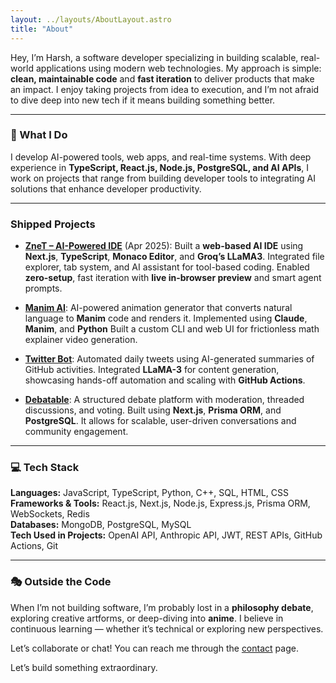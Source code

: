 ```yaml
---
layout: ../layouts/AboutLayout.astro
title: "About"
---
```


Hey, I’m Harsh, a software developer specializing in building scalable, real-world applications using modern web technologies. My approach is simple: **clean, maintainable code** and **fast iteration** to deliver products that make an impact. I enjoy taking projects from idea to execution, and I’m not afraid to dive deep into new tech if it means building something better.

---

### 🧠 What I Do

I develop AI-powered tools, web apps, and real-time systems. With deep experience in **TypeScript, React.js, Node.js, PostgreSQL, and AI APIs**, I work on projects that range from building developer tools to integrating AI solutions that enhance developer productivity.

---

### Shipped Projects

- **[ZneT – AI-Powered IDE](https://znetdev.vercel.app/)** (Apr 2025):
  Built a **web-based AI IDE** using **Next.js**, **TypeScript**, **Monaco Editor**, and **Groq’s LLaMA3**.
  Integrated file explorer, tab system, and AI assistant for tool-based coding.
  Enabled **zero-setup**, fast iteration with **live in-browser preview** and smart agent prompts.

- **[Manim AI](https://manimai.vercel.app/)**:
  AI-powered animation generator that converts natural language to **Manim** code and renders it.
  Implemented using **Claude**, **Manim**, and **Python**
  Built a custom CLI and web UI for frictionless math explainer video generation.

- **[Twitter Bot](https://github.com/harsh-dev0/Shitposting-bot)**: Automated daily tweets using AI-generated summaries of GitHub activities. Integrated **LLaMA-3** for content generation, showcasing hands-off automation and scaling with **GitHub Actions**.
- **[Debatable](https://debatable01.vercel.app/)**: A structured debate platform with moderation, threaded discussions, and voting. Built using **Next.js**, **Prisma ORM**, and **PostgreSQL**. It allows for scalable, user-driven conversations and community engagement.
<!-- - **[Review Widget](https://harsh-dev0.github.io/customer-review-tracking-application/)**: A flexible widget for collecting and displaying customer reviews, with analytics and moderation features. Focused on seamless integration and **user engagement**.
- **[CodeZen](https://code-zen.vercel.app/)**: A **full-stack code editor** supporting multiple languages with persistent project storage. Built with **Next.js** and **MongoDB**, optimized for accessibility and mobile-first usage. -->

---

### 💻 Tech Stack

**Languages:** JavaScript, TypeScript, Python, C++, SQL, HTML, CSS  
**Frameworks & Tools:** React.js, Next.js, Node.js, Express.js, Prisma ORM, WebSockets, Redis  
**Databases:** MongoDB, PostgreSQL, MySQL  
**Tech Used in Projects:** OpenAI API, Anthropic API, JWT, REST APIs, GitHub Actions, Git

---

### 🎭 Outside the Code

When I’m not building software, I’m probably lost in a **philosophy debate**, exploring creative artforms, or deep-diving into **anime**. I believe in continuous learning — whether it’s technical or exploring new perspectives.

Let’s collaborate or chat! You can reach me through the [contact](/contact) page.

Let’s build something extraordinary.
